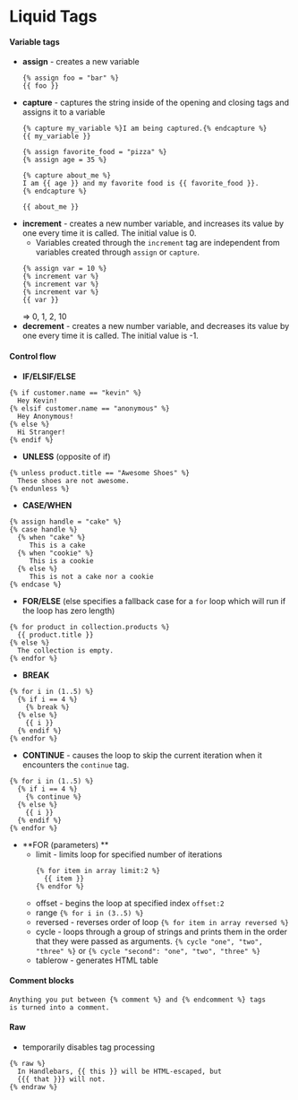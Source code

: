 # Liquid Tags
#### Variable tags
- **assign** - creates a new variable
	```liquid
	{% assign foo = "bar" %}
	{{ foo }}
	```
- **capture** - captures the string inside of the opening and closing tags and assigns it to a variable
	```liquid
	{% capture my_variable %}I am being captured.{% endcapture %}
	{{ my_variable }}
	```
	```liquid
	{% assign favorite_food = "pizza" %}
	{% assign age = 35 %}

	{% capture about_me %}
	I am {{ age }} and my favorite food is {{ favorite_food }}.
	{% endcapture %}

	{{ about_me }}
	```
- **increment** - creates a new number variable, and increases its value by one every time it is called. The initial value is 0.
	- Variables created through the `increment` tag are independent from variables created through `assign` or `capture`.
	```liquid
	{% assign var = 10 %}
	{% increment var %}
	{% increment var %}
	{% increment var %}
	{{ var }}
	```
	=> 0, 1, 2, 10
- **decrement** - creates a new number variable, and decreases its value by one every time it is called. The initial value is -1.


####  Control flow
- **IF/ELSIF/ELSE**
```liquid
{% if customer.name == "kevin" %}
  Hey Kevin!
{% elsif customer.name == "anonymous" %}
  Hey Anonymous!
{% else %}
  Hi Stranger!
{% endif %}
```
- **UNLESS** (opposite of if)
```liquid
{% unless product.title == "Awesome Shoes" %}
  These shoes are not awesome.
{% endunless %}
```
- **CASE/WHEN**
```liquid
{% assign handle = "cake" %}
{% case handle %}
  {% when "cake" %}
     This is a cake
  {% when "cookie" %}
     This is a cookie
  {% else %}
     This is not a cake nor a cookie
{% endcase %}
```
- **FOR/ELSE** (else specifies a fallback case for a `for` loop which will run if the loop has zero length)
```liquid
{% for product in collection.products %}
  {{ product.title }}
{% else %}
  The collection is empty.
{% endfor %}
```
- **BREAK**
```liquid
{% for i in (1..5) %}
  {% if i == 4 %}
    {% break %}
  {% else %}
    {{ i }}
  {% endif %}
{% endfor %}
```
- **CONTINUE** - causes the loop to skip the current iteration when it encounters the `continue` tag.
```liquid
{% for i in (1..5) %}
  {% if i == 4 %}
    {% continue %}
  {% else %}
    {{ i }}
  {% endif %}
{% endfor %}
```
- **FOR (parameters) **
	- limit - limits loop for specified number of iterations
		```liquid
		{% for item in array limit:2 %}
		  {{ item }}
		{% endfor %}
		```
	- offset - begins the loop at specified index `offset:2`
	- range `{% for i in (3..5) %}`
	- reversed - reverses order of loop `{% for item in array reversed %}`
	- cycle - loops through a group of strings and prints them in the order that they were passed as arguments. `{% cycle "one", "two", "three" %}` or `{% cycle "second": "one", "two", "three" %}`
	- tablerow - generates HTML table
#### Comment blocks
```
Anything you put between {% comment %} and {% endcomment %} tags
is turned into a comment.
```
#### Raw
- temporarily disables tag processing
```liquid
{% raw %}
  In Handlebars, {{ this }} will be HTML-escaped, but
  {{{ that }}} will not.
{% endraw %}
```